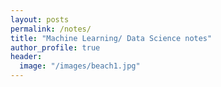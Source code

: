 ```yaml
---
layout: posts
permalink: /notes/
title: "Machine Learning/ Data Science notes"
author_profile: true
header:
  image: "/images/beach1.jpg"
---
```

